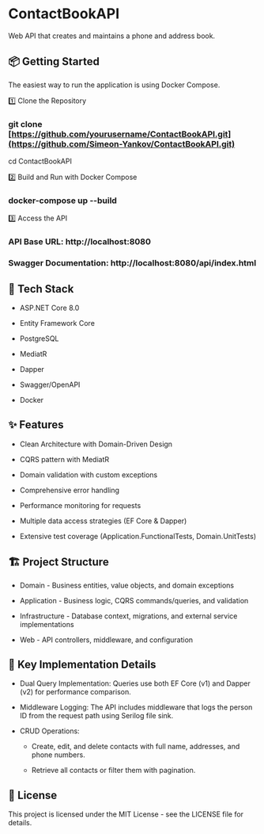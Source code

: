 # ContactBookAPI
Web API that creates and maintains a phone and address book.



## 📦 Getting Started

The easiest way to run the application is using Docker Compose.

1️⃣ Clone the Repository

### git clone [https://github.com/yourusername/ContactBookAPI.git](https://github.com/Simeon-Yankov/ContactBookAPI.git)
cd ContactBookAPI

2️⃣ Build and Run with Docker Compose

### docker-compose up --build

3️⃣ Access the API

### API Base URL: http://localhost:8080

### Swagger Documentation: http://localhost:8080/api/index.html



## 🚀 Tech Stack

* ASP.NET Core 8.0

* Entity Framework Core

* PostgreSQL

* MediatR

* Dapper

* Swagger/OpenAPI

* Docker


## ✨ Features

* Clean Architecture with Domain-Driven Design

* CQRS pattern with MediatR

* Domain validation with custom exceptions

* Comprehensive error handling

* Performance monitoring for requests

* Multiple data access strategies (EF Core & Dapper)

* Extensive test coverage (Application.FunctionalTests, Domain.UnitTests) 

## 🏗️ Project Structure

* Domain - Business entities, value objects, and domain exceptions

* Application - Business logic, CQRS commands/queries, and validation

* Infrastructure - Database context, migrations, and external service implementations

* Web - API controllers, middleware, and configuration

## 🔑 Key Implementation Details

* Dual Query Implementation: Queries use both EF Core (v1) and Dapper (v2) for performance comparison.

* Middleware Logging: The API includes middleware that logs the person ID from the request path using Serilog file sink.

* CRUD Operations:

  - Create, edit, and delete contacts with full name, addresses, and phone numbers.

  - Retrieve all contacts or filter them with pagination.

## 📜 License

This project is licensed under the MIT License - see the LICENSE file for details.
